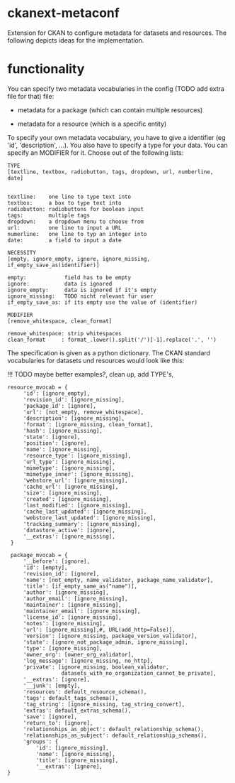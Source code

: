 ckanext-metaconf
================

Extension for CKAN to configure metadata for datasets and resources.
The following depicts ideas for the implementation.

functionality
=======

You can specify two metadata vocabularies in the config (TODO add extra
file for that) file: 
- metadata for a package (which can contain multiple resources)

- metadata for a resource (which is a specific entity)

To specify your own metadata vocabulary, you have to give a identifier 
(eg 'id', 'description', ...). You also have to specify a type for your data.
You can specify an MODIFIER for it. Choose out of the following lists:

```
TYPE
[textline, textbox, radiobutton, tags, dropdown, url, numberline, date]


textline:    one line to type text into
textbox:     a box to type text into
radiobutton: radiobuttons for boolean input
tags:        multiple tags
dropdown:    a dropdown menu to choose from
url:         one line to input a URL
numerline:   one line to typ an integer into
date:        a field to input a date

NECESSITY
[empty, ignore_empty, ignore, ignore_missing, if_empty_save_as(identifier)]

empty:            field has to be empty
ignore:           data is ignored
ignore_empty:     data is ignored if it's empty
ignore_missing:   TODO nicht relevant für user
if_empty_save_as: if its empty use the value of (identifier)

MODIFIER
[remove_whitespace, clean_format]

remove_whitespace: strip whitespaces
clean_format     : format_.lower().split('/')[-1].replace('.', '')
```

The specification is given as a python dictionary. The CKAN standard
vocabularies for datasets und resources would look like this:

!!! TODO maybe better examples?, clean up, add TYPE's, 
```
resource_mvocab = {
     'id': [ignore_empty],
     'revision_id': [ignore_missing],
     'package_id': [ignore],
     'url': [not_empty, remove_whitespace],
     'description': [ignore_missing],
     'format': [ignore_missing, clean_format],
     'hash': [ignore_missing],
     'state': [ignore],
     'position': [ignore],
     'name': [ignore_missing],
     'resource_type': [ignore_missing],
     'url_type': [ignore_missing],
     'mimetype': [ignore_missing],
     'mimetype_inner': [ignore_missing],
     'webstore_url': [ignore_missing],
     'cache_url': [ignore_missing],
     'size': [ignore_missing],
     'created': [ignore_missing],
     'last_modified': [ignore_missing],
     'cache_last_updated': [ignore_missing],
     'webstore_last_updated': [ignore_missing],
     'tracking_summary': [ignore_missing],
     'datastore_active': [ignore],
     '__extras': [ignore_missing],
 }

 package_mvocab = {
     '__before': [ignore],
     'id': [empty],
     'revision_id': [ignore],
     'name': [not_empty, name_validator, package_name_validator],
     'title': [if_empty_same_as("name")],
     'author': [ignore_missing],
     'author_email': [ignore_missing],
     'maintainer': [ignore_missing],
     'maintainer_email': [ignore_missing],
     'license_id': [ignore_missing],
     'notes': [ignore_missing],
     'url': [ignore_missing],#, URL(add_http=False)],
     'version': [ignore_missing, package_version_validator],
     'state': [ignore_not_package_admin, ignore_missing],
     'type': [ignore_missing],
     'owner_org': [owner_org_validator],
     'log_message': [ignore_missing, no_http],
     'private': [ignore_missing, boolean_validator,
                 datasets_with_no_organization_cannot_be_private],
     '__extras': [ignore],
     '__junk': [empty],
     'resources': default_resource_schema(),
     'tags': default_tags_schema(),
     'tag_string': [ignore_missing, tag_string_convert],
     'extras': default_extras_schema(),
     'save': [ignore],
     'return_to': [ignore],
     'relationships_as_object': default_relationship_schema(),
     'relationships_as_subject': default_relationship_schema(),
     'groups': {
         'id': [ignore_missing],
         'name': [ignore_missing],
         'title': [ignore_missing],
         '__extras': [ignore],
}
```